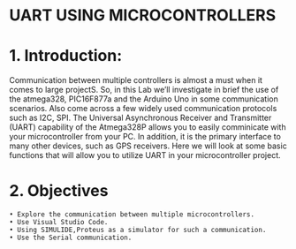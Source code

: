 # UART USING MICROCONTROLLERS
# 1.	Introduction:
                       
 Communication between multiple controllers is almost a must when it comes to large projectS. So, in this Lab we’ll investigate in brief the use of the atmega328, PIC16F877a and the Arduino Uno in some communication scenarios. Also come across a few widely used communication protocols such as I2C, SPI. The Universal Asynchronous Receiver and Transmitter (UART) capability of the Atmega328P allows you to easily comminicate with your microcontroller from your PC. In addition, it is the primary interface to many other devices, such as GPS receivers. Here we will look at some basic functions that will allow you to utilize UART in your microcontroller project.
  
  
# 2.	Objectives

    • Explore the communication between multiple microcontrollers.
    • Use Visual Studio Code.
    • Using SIMULIDE,Proteus as a simulator for such a communication.
    • Use the Serial communication.
    
    
    
